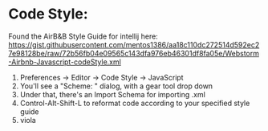 
Code Style:
====
Found the AirB&B Style Guide for intellij here: https://gist.githubusercontent.com/mentos1386/aa18c110dc272514d592ec27e98128be/raw/72b56fb04e09565c143dfa976eb46301df8fa05e/Webstorm-Airbnb-Javascript-codeStyle.xml


1. Preferences -> Editor -> Code Style -> JavaScript
1. You'll see a "Scheme: " dialog, with a gear tool drop down
1. Under that, there's an Import Schema for importing .xml 
1. Control-Alt-Shift-L to reformat code according to your specified style guide
1. viola

